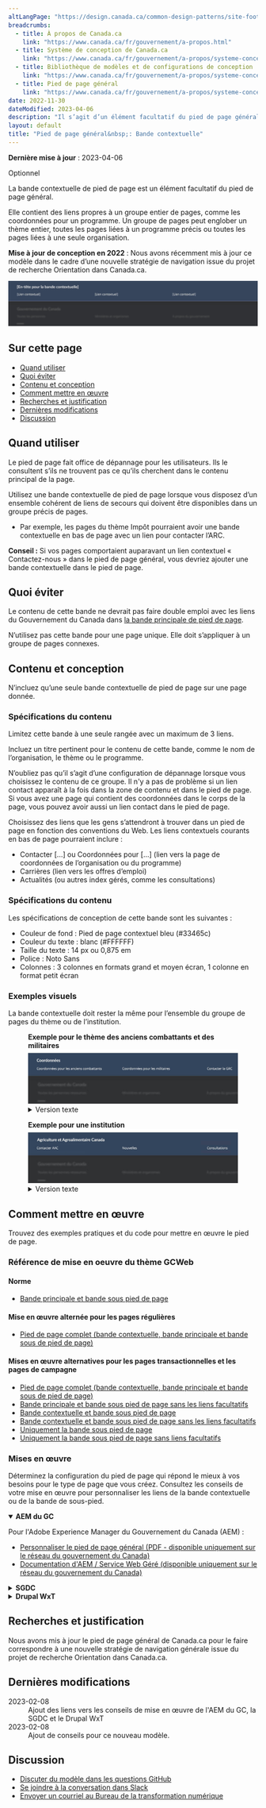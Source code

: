 ```yaml
---
altLangPage: "https://design.canada.ca/common-design-patterns/site-footer-contextual.html"
breadcrumbs:
  - title: À propos de Canada.ca
    link: "https://www.canada.ca/fr/gouvernement/a-propos.html"
  - title: Système de conception de Canada.ca
    link: "https://www.canada.ca/fr/gouvernement/a-propos/systeme-conception.html"
  - title: Bibliothèque de modèles et de configurations de conception
    link: "https://www.canada.ca/fr/gouvernement/a-propos/systeme-conception/bibliotheque-modeles.html"
  - title: Pied de page général
    link: "https://www.canada.ca/fr/gouvernement/a-propos/systeme-conception/pied-page.html"	
date: 2022-11-30
dateModified: 2023-04-06
description: "Il s’agit d’un élément facultatif du pied de page général (à l’échelle du site)."
layout: default
title: "Pied de page général&nbsp;: Bande contextuelle"
---
```

<p><strong>Dernière mise à jour</strong>&nbsp;:&nbsp;2023-04-06</p>
<p><span class="label label-info">Optionnel</span></p>
<p>La bande contextuelle de pied de page est un élément facultatif du pied de page général.</p>
<p>Elle contient des liens propres à un groupe entier de pages, comme les coordonnées pour un programme. Un groupe de pages
  peut englober un thème entier, toutes les pages liées à un programme précis ou toutes les pages liées à une seule
  organisation.</p>
<p><strong>Mise à jour de conception en 2022</strong>&nbsp;: Nous avons récemment mis à jour ce modèle dans le cadre d’une nouvelle stratégie de navigation issue du projet de recherche Orientation dans Canada.ca.</p>
<div class="pattern-demo mrgn-tp-lg"><img src="../images/footer-contextual-fr.jpg" class="img-responsive"
			alt=""></div>
<section>
  <h2>Sur cette page</h2>
  <ul>
    <li><a href="#utiliser">Quand utiliser</a></li>
    <li><a href="#eviter">Quoi éviter</a></li>
    <li><a href="#conception">Contenu et conception</a></li>
    <li><a href="#comment">Comment mettre en œuvre</a></li>
    <li><a href="#recherches">Recherches et justification</a></li>
    <li><a href="#modifications">Dernières modifications</a></li>
    <li><a href="#discussion">Discussion</a></li>
  </ul>
</section>
<section>
  <h2 id="utiliser">Quand utiliser</h2>
  <p>Le pied de page fait office de dépannage pour les utilisateurs. Ils le consultent s’ils ne trouvent pas ce qu’ils
    cherchent dans le contenu principal de la page.</p>
  <p>Utilisez une bande contextuelle de pied de page lorsque vous disposez d’un ensemble cohérent de liens de secours qui
    doivent être disponibles dans un groupe précis de pages.</p>
  <ul>
    <li>Par exemple, les pages du thème Impôt pourraient avoir une bande contextuelle en bas de page avec un lien pour contacter
      l’ARC.</li>
  </ul>
  <p><strong>Conseil&nbsp;:</strong> Si vos pages comportaient auparavant un lien contextuel « Contactez-nous » dans le pied de page général, vous devriez
    ajouter une bande contextuelle dans le pied de page.</p>
</section>
<section>
  <h2 id="eviter">Quoi éviter</h2>
  <p>Le contenu de cette bande ne devrait pas faire double emploi avec les liens du Gouvernement du Canada dans <a href="./pied-page-principale.html">la bande
    principale de pied de page</a>.</p>
  <p>N’utilisez pas cette bande pour une page unique. Elle doit s’appliquer à un groupe de pages connexes.</p>
</section>
<section>
  <h2 id="conception">Contenu et conception</h2>
  <p>N’incluez qu’une seule bande contextuelle de pied de page sur une page donnée.</p>
  <h3>Spécifications du contenu</h3>
  <p>Limitez cette bande à une seule rangée avec un maximum de 3 liens.</p>
  <p>Incluez un titre pertinent pour le contenu de cette bande, comme le nom de l’organisation, le thème ou le programme.</p>
  <p>N’oubliez pas qu’il s’agit d’une configuration de dépannage lorsque vous choisissez le contenu de ce groupe. Il n'y a pas de problème si un lien contact apparaît à la fois dans la zone de contenu et dans le pied de page. Si vous avez une page qui contient des coordonnées dans le corps de la page, vous pouvez avoir aussi un lien contact dans le pied de page.</p>
  <p>Choisissez des liens que les gens s’attendront à trouver dans un pied de page en fonction des conventions du Web. Les
    liens contextuels courants en bas de page pourraient inclure&nbsp;:</p>
  <ul>
    <li>Contacter [...] ou Coordonnées pour [...] (lien vers la page de coordonnées de l’organisation ou du programme)</li>
    <li>Carrières (lien vers les offres d’emploi)</li>
    <li>Actualités (ou autres index gérés, comme les consultations)</li>
  </ul>
  <h3>Spécifications du contenu</h3>
  <p>Les spécifications de conception de cette bande sont les suivantes&nbsp;:</p>
  <ul>
    <li>Couleur de fond&nbsp;: Pied de page contextuel bleu (#33465c)</li>
    <li>Couleur du texte&nbsp;: blanc (#FFFFFF)</li>
    <li>Taille du texte&nbsp;: 14 px ou 0,875 em</li>
    <li>Police&nbsp;: Noto Sans</li>
    <li>Colonnes&nbsp;: 3 colonnes en formats grand et moyen écran, 1 colonne en format petit écran</li>
  </ul>
  <h3>Exemples visuels</h3>
  <p>La bande contextuelle doit rester la même pour l’ensemble du groupe de pages du thème ou de l’institution.</p>
  <div class="pattern-demo">
    <figure class="mrgn-bttm-lg">
      <figcaption><b>Exemple pour le thème des anciens combattants et des militaires</b></figcaption>
      <img src="../images/contextual-footer-theme-fr.jpg" class="img-responsive"
				alt="Theme contextual footer. Text version below:">
      <details>
        <summary class="wb-toggle" data-toggle="{&quot;print&quot;:&quot;on&quot;}">Version texte</summary>
        <p>Bande contextuelle pour le thème Anciens combattants et militaires avec le titre « Coordonnées » et 3 liens contextuels
          : « Coordonnées pour les anciens combattants », « Coordonnées pour les militaires » et « Contacter la GRC »</p>
      </details>
    </figure>
  </div>
  <div class="pattern-demo">
    <figure class="mrgn-bttm-lg">
      <figcaption><b>Exemple pour une institution</b></figcaption>
      <img src="../images/contextual-footer-institutional-fr.jpg" class="img-responsive"
				alt="Institutional contextual footer. Text version below:">
      <details>
        <summary class="wb-toggle" data-toggle="{&quot;print&quot;:&quot;on&quot;}">Version texte</summary>
        <p>Bande contextuelle pour une institution avec le titre “Agriculture et Agroalimentaire Canada” et 3 liens contextuels :
          “Contacter AAC,” “Nouvelles” et “Consultations”</p>
      </details>
    </figure>
  </div>
</section>
<section>
  <h2 id="comment">Comment mettre en œuvre</h2>
  <p>Trouvez des exemples pratiques et du code pour mettre en œuvre le pied de page.</p>
  <h3>Référence de mise en oeuvre du thème GCWeb</h3>
  <h4>Norme</h4>
  <ul>
    <li><a href="https://wet-boew.github.io/GCWeb/sites/footers/no-footer-contextual-fr.html">Bande principale et bande sous pied de page</a></li>
  </ul>
  <h4>Mise en œuvre alternée pour les pages régulières</h4>
  <ul>
    <li><a href="https://wet-boew.github.io/GCWeb/sites/footers/footers-fr.html">Pied de page complet (bande contextuelle, bande principale et bande sous de pied de page)</a></li>
  </ul>
  <h4>Mises en œuvre alternatives pour les pages transactionnelles et les pages de campagne</h4>
  <ul>
    <li><a href="https://wet-boew.github.io/GCWeb/sites/footers/footers-fr.html">Pied de page complet (bande contextuelle, bande principale et bande sous de pied de page)</a></li>
    <li><a href="https://wet-boew.github.io/GCWeb/sites/footers/only-footer-main-fr.html">Bande principale et bande sous pied de page sans les liens facultatifs</a></li>
    <li><a href="https://wet-boew.github.io/GCWeb/sites/footers/no-footer-main-fr.html">Bande contextuelle et bande sous pied de page</a></li>
    <li><a href="https://wet-boew.github.io/GCWeb/sites/footers/only-footer-contextual-fr.html">Bande contextuelle et bande sous pied de page sans les liens facultatifs</a></li>
    <li><a href="https://wet-boew.github.io/GCWeb/sites/footers/only-footer-corporate-fr.html">Uniquement la bande sous pied de page</a></li>
    <li><a href="https://wet-boew.github.io/GCWeb/sites/footers/no-footers-fr.html">Uniquement la bande sous pied de page sans liens facultatifs</a></li>
  </ul>
</section>
<section>
  <h3>Mises en œuvre</h3>
  <p>Déterminez la configuration du pied de page qui répond le mieux à vos besoins pour le type de page que vous créez. Consultez les conseils de votre mise en œuvre pour personnaliser les liens de la bande contextuelle ou de la bande de sous-pied.</p>
  <div class="wb-tabs">
    <div class="tabpanels">
      <details id="004" open="open">
        <summary><strong>AEM du GC</strong></summary>
        <p class="mrgn-tp-lg">Pour l'Adobe Experience Manager du Gouvernement du Canada (AEM) :</p>
        <ul>
          <li><a href="https://www.gcpedia.gc.ca/gcwiki/images/8/8c/Documentation-AEM-6.5-Unite-3-1-1-Personnaliser_le_pied_de_page_general.pdf">Personnaliser le pied de page général (PDF - disponible uniquement sur le réseau du gouvernement du Canada)</a></li>
          <li><a href="https://www.gcpedia.gc.ca/wiki/Documentation_d%27AEM_sp%C3%A9cifique_au_GC_6.5">Documentation d'AEM / Service Web Géré (disponible uniquement sur le réseau du gouvernement du Canada)</a></li>
        </ul>
      </details>
      <details id="005">
        <summary><strong>SGDC</strong></summary>
        <p class="mrgn-tp-lg">Pour la Solution de gabarits à déploiement centralisé (SGDC) :</p>
        <ul>
          <li><a href="https://cdts.service.canada.ca/app/cls/WET/gcweb/v4_0_47/cdts/samples/footer-fr.html">Pied de page complet (les bandes contextuelle, principale, et sous pied de page)</a></li>
          <li><a href="https://cenw-wscoe.github.io/sgdc-cdts/docs/index-fr.html">Documentation SGDC documentation</a></li>
        </ul>
      </details>
      <details id="006">
        <summary><strong>Drupal WxT</strong></summary>
        <p class="mrgn-tp-lg">Pour Drupal WxT&nbsp;:</p>
        <ul>
          <li><a href="https://drupalwxt.github.io/en/">Documentation Drupal WxT (en anglais seulement)</a></li>
        </ul>
        <p class="mrgn-tp-lg">Mise à jour du pied de page de 2023&nbsp;:</p>
        <ul>
          <li><a href="https://github.com/drupalwxt/wxt/releases/tag/4.4.1">Les notes de version Drupal WxT (4.4.1) (en anglais seulement)</a></li>
          <li><a href="https://drupalwxt.github.io/en/docs/general/update/">Le processus de mise à jour Drupal WxT (en anglais seulement)</a></li>
        </ul>
      </details>
    </div>
  </div>
</section>
<section>
  <h2 id="recherches">Recherches et justification</h2>
  <p>Nous avons mis à jour le pied de page général de Canada.ca pour le faire correspondre à une nouvelle stratégie de
    navigation générale issue du projet de recherche Orientation dans Canada.ca.</p>
  <!--<ul>
	<li><a href="">New blog post title</a></li>
	<li><a href="">Research summary</a></li>
</ul>--> 
</section>
<section>
  <h2 id="modifications">Dernières modifications</h2>
  <dl class="dl-horizontal">
    <dt>
      <time datetime="2023-02-08" class="link-muted">2023-02-08</time>
    </dt>
    <dd>Ajout des liens vers les conseils de mise en œuvre de l'AEM du GC, la SGDC et le Drupal WxT</dd>
    <dt>
      <time datetime="2022-11-30" class="link-muted">2023-02-08</time>
    </dt>
    <dd>Ajout de conseils pour ce nouveau modèle.</dd>
  </dl>
</section>
<section>
  <h2 id="discussion">Discussion</h2>
  <ul>
    <li><a href="https://github.com/canada-ca/design-system-systeme-conception/issues">Discuter du modèle dans les questions GitHub</a></li>
    <li><a
				href="https://design-gc-conception.slack.com/join/shared_invite/enQtODE1OTc5Mzg5NzQ4LWQ3MjZjMTdjMjk2ZTZmMTJjYWQ3ZmRiNDYwYjRmN2NjYzQyNjFlNDBlY2FkNWE1ODg2YjExY2QwZmVjN2MwMGM">Se joindre à la conversation dans Slack</a></li>
    <li><a href="mailto:dto.btn@tbs-sct.gc.ca">Envoyer un courriel au Bureau de la transformation numérique</a></li>
  </ul>
</section>
